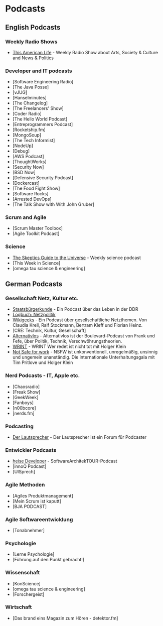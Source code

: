 # Podcasts 

## English Podcasts

### Weekly Radio Shows
* [This American Life]() - Weekly Radio Show about Arts, Society & Culture and News & Politics

### Developer and IT podcasts
* [Software Engineering Radio]
* [The Java Posse]
* [vJUG]
* [Hanselminutes]
* [The Changelog]
* [The Freelancers' Show]
* [Coder Radio]
* [The Hello World Podcast]
* [Entreprogrammers Podcast]
* [Rocketship.fm]
* [MongoSoup]
* [The Tech Informist]
* [NodeUp]
* [Debug]
* [AWS Podcast]
* [ThoughtWorks]
* [Security Now]
* [BSD Now]
* [Defensive Security Podcast]
* [Dockercast]
* [The Food Fight Show]
* [Software Rocks]
* [Arrested DevOps]
* [The Talk Show with With John Gruber]

### Scrum and Agile
* [Scrum Master Toolbox]
* [Agile Toolkit Podcast]

### Science
* [The Skeptics Guide to the Universe](http://www.theskepticsguide.org) - Weekly science podcast
* [This Week in Science]
* [omega tau science & engineering]

## German Podcasts

### Gesellschaft Netz, Kultur etc.
* [Staatsbürgerkunde](http://www.staatsbuergerkunde-podcast.de) - Ein Podcast über das Leben in der DDR
* [Logbuch: Netzpolitik]()
* [Wikigeeks](http://www.wikigeeks.de) - Ein Podcast über gesellschaftliche Netzthemen. Von Claudia Krell, Ralf Stockmann, Bertram Kleff und Florian Heinz.
* [CRE: Technik, Kultur, Gesellschaft]
* [Alternativlos](http://www.alternativlos.org) - Alternativlos ist der Boulevard-Podcast von Frank und Fefe, über Politik, Technik, Verschwöhrungstheorien.
* [WRINT](http://www.wrint.de) - WRINT Wer redet ist nicht tot mit Holger Klein
* [Not Safe for work](http://not-safe-for-work.de) - NSFW ist unkonventionell, unregelmäßig, unsinnig und ungemein unanständig. Die internationale Unterhaltungsgala mit Tim Pritlove und Holger Klein
### Nerd Podcasts - IT, Apple etc.
* [Chaosradio]
* [Freak Show]
* [GeekWeek]
* [Fanboys]
* [n00bcore]
* [nerds.fm]

### Podcasting
* [Der Lautsprecher](http://der-lautsprecher.de) - Der Lautsprecher ist ein Forum für Podcaster

### Entwickler Podcasts
* [heise Developer]() - SoftwareArchitekTOUR-Podcast
* [innoQ Podcast]
* [UISprech]

### Agile Methoden
* [Agiles Produktmanagement]
* [Mein Scrum ist kaputt]
* [BJA PODCAST]

### Agile Softwareentwicklung
* [Tonabnehmer]

### Psychologie
* [Lerne Psychologie]
* [Führung auf den Punkt gebracht!]

### Wissenschaft
* [KonScience]
* [omega tau science & engineering]
* [Forschergeist]

### Wirtschaft
* [Das brand eins Magazin zum Hören - detektor.fm]
